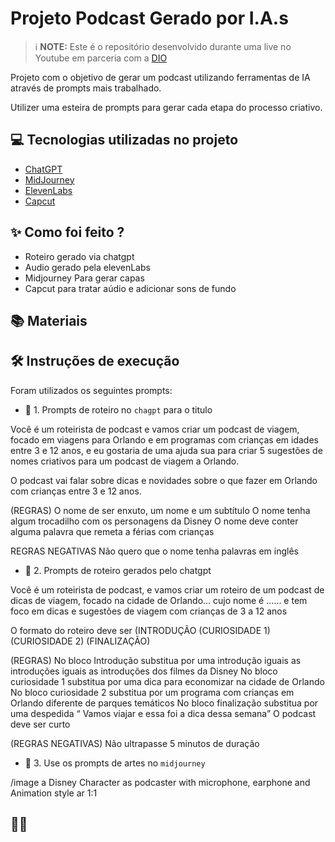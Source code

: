 


# Projeto Podcast Gerado por I.A.s


 > ℹ️ **NOTE:** Este é o repositório desenvolvido durante uma live no Youtube em parceria com a [DIO](https://dio.me)

Projeto com o objetivo de gerar um podcast utilizando ferramentas de IA através de prompts mais trabalhado.

Utilizer uma esteira de prompts para gerar cada etapa do processo criativo.

## 💻 Tecnologias utilizadas no projeto

- [ChatGPT](https://chat.openai.com/) 
- [MidJourney](https://www.midjourney.com/app/)
- [ElevenLabs](https://beta.elevenlabs.io/)
- [Capcut](https://www.capcut.com/pt-br/)

## ✨ Como foi feito ?

- Roteiro gerado via chatgpt
- Audio gerado pela elevenLabs
- Midjourney Para gerar capas
- Capcut para tratar aúdio e adicionar sons de fundo

## 📚 Materiais




## 🛠️ Instruções de execução

Foram utilizados os seguintes prompts:

- 🤖 1. Prompts de roteiro no `chagpt` para o titulo

Você é um roteirista de podcast e vamos criar um podcast de viagem, focado em viagens para Orlando e em programas com crianças em idades entre 3 e 12 anos, e eu gostaria de uma ajuda sua para criar 5 sugestões de nomes criativos para um podcast de viagem a Orlando.

O podcast vai falar sobre dicas e novidades sobre o que fazer em Orlando com crianças entre 3 e 12 anos.

(REGRAS)
O nome de ser enxuto, um nome e um subtítulo
O nome tenha algum trocadilho com os personagens da Disney
O nome deve conter alguma palavra que remeta a férias com crianças

REGRAS NEGATIVAS
Não quero que o nome tenha palavras em inglês


- 🤖 2. Prompts de roteiro gerados pelo chatgpt

Você é um roteirista de podcast, e vamos criar um roteiro de um podcast de dicas de viagem, focado na cidade de Orlando... cujo nome é ...... e tem foco em dicas e sugestões de viagem com crianças de 3 a 12 anos

O formato do roteiro deve ser
(INTRODUÇÃO
(CURIOSIDADE 1)
(CURIOSIDADE 2)
(FINALIZAÇÃO)

(REGRAS)
No bloco Introdução substitua por uma introdução iguais as introduções iguais as introduções dos filmes da Disney
No bloco curiosidade 1 substitua por uma dica para economizar na cidade de Orlando
No bloco curiosidade 2 substitua por um programa com crianças em Orlando diferente de parques temáticos
No bloco finalização substitua por uma despedida “ Vamos viajar e essa foi a dica dessa semana”
O podcast deve ser curto 

(REGRAS NEGATIVAS)
Não ultrapasse 5 minutos de duração

- 🤖 3. Use os prompts de artes no `midjourney`

/image a Disney Character as podcaster with microphone, earphone and Animation style ar 1:1

## 👨‍💻 
